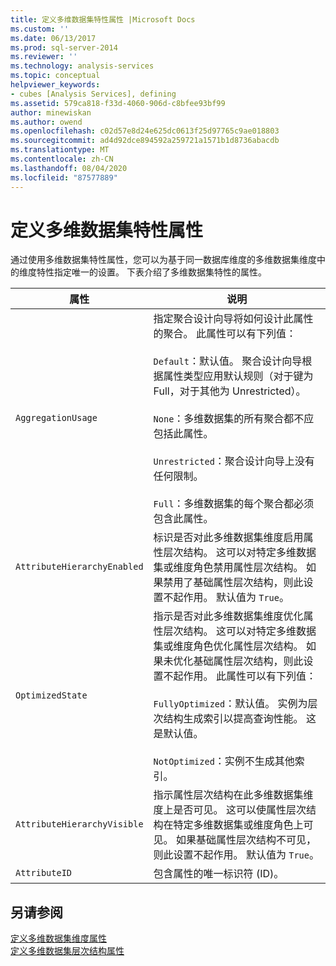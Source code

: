 ```yaml
---
title: 定义多维数据集特性属性 |Microsoft Docs
ms.custom: ''
ms.date: 06/13/2017
ms.prod: sql-server-2014
ms.reviewer: ''
ms.technology: analysis-services
ms.topic: conceptual
helpviewer_keywords:
- cubes [Analysis Services], defining
ms.assetid: 579ca818-f33d-4060-906d-c8bfee93bf99
author: minewiskan
ms.author: owend
ms.openlocfilehash: c02d57e8d24e625dc0613f25d97765c9ae018803
ms.sourcegitcommit: ad4d92dce894592a259721a1571b1d8736abacdb
ms.translationtype: MT
ms.contentlocale: zh-CN
ms.lasthandoff: 08/04/2020
ms.locfileid: "87577889"
---
```

# <a name="define-cube-attribute-properties"></a>定义多维数据集特性属性
  通过使用多维数据集特性属性，您可以为基于同一数据库维度的多维数据集维度中的维度特性指定唯一的设置。 下表介绍了多维数据集特性的属性。  
  
|属性|说明|  
|--------------|-----------------|  
|`AggregationUsage`|指定聚合设计向导将如何设计此属性的聚合。 此属性可以有下列值：<br /><br /> `Default`：默认值。 聚合设计向导根据属性类型应用默认规则（对于键为 Full，对于其他为 Unrestricted）。<br /><br /> `None`：多维数据集的所有聚合都不应包括此属性。<br /><br /> `Unrestricted`：聚合设计向导上没有任何限制。<br /><br /> `Full`：多维数据集的每个聚合都必须包含此属性。|  
|`AttributeHierarchyEnabled`|标识是否对此多维数据集维度启用属性层次结构。 这可以对特定多维数据集或维度角色禁用属性层次结构。 如果禁用了基础属性层次结构，则此设置不起作用。 默认值为 `True`。|  
|`OptimizedState`|指示是否对此多维数据集维度优化属性层次结构。 这可以对特定多维数据集或维度角色优化属性层次结构。 如果未优化基础属性层次结构，则此设置不起作用。 此属性可以有下列值：<br /><br /> `FullyOptimized`：默认值。 实例为层次结构生成索引以提高查询性能。 这是默认值。<br /><br /> `NotOptimized`：实例不生成其他索引。|  
|`AttributeHierarchyVisible`|指示属性层次结构在此多维数据集维度上是否可见。 这可以使属性层次结构在特定多维数据集或维度角色上可见。 如果基础属性层次结构不可见，则此设置不起作用。 默认值为 `True`。|  
|`AttributeID`|包含属性的唯一标识符 (ID)。|  
  
## <a name="see-also"></a>另请参阅  
 [定义多维数据集维度属性](define-cube-dimension-properties.md)   
 [定义多维数据集层次结构属性](define-cube-hierarchy-properties.md)  
  
  
